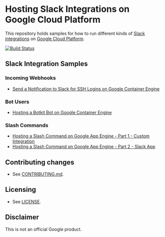 # Hosting Slack Integrations on Google Cloud Platform

This repository holds samples for how to run different kinds of [Slack][slack]
[integrations][slack-api] on [Google Cloud Platform][google-cloud].

[![Build Status][travis-status-img]][travis-status]

[google-cloud]: https://cloud.google.com/
[slack]: https://slack.com
[slack-api]: https://api.slack.com/
[travis-status]: https://travis-ci.org/GoogleCloudPlatform/slack-samples
[travis-status-img]: https://travis-ci.org/GoogleCloudPlatform/slack-samples.svg


## Slack Integration Samples

### Incoming Webhooks

- [Send a Notification to Slack for SSH Logins on Google Container Engine](notify)


### Bot Users

- [Hosting a Botkit Bot on Google Container Engine](bot)


### Slash Commands

- [Hosting a Slash Command on Google App Engine - Part 1 - Custom
  Integration](command/1-custom-integration)
- [Hosting a Slash Command on Google App Engine - Part 2 - Slack
  App](command/2-app)


## Contributing changes

- See [CONTRIBUTING.md](CONTRIBUTING.md).


## Licensing

- See [LICENSE](LICENSE).


## Disclaimer

This is not an official Google product.

